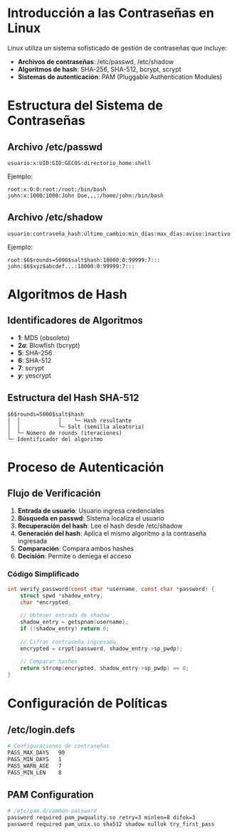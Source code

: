 # Introducción a las Contraseñas en Linux

Linux utiliza un sistema sofisticado de gestión de contraseñas que incluye:

- **Archivos de contraseñas**: /etc/passwd, /etc/shadow
- **Algoritmos de hash**: SHA-256, SHA-512, bcrypt, scrypt
- **Sistemas de autenticación**: PAM (Pluggable Authentication Modules)


# Estructura del Sistema de Contraseñas

## Archivo /etc/passwd

```
usuario:x:UID:GID:GECOS:directorio_home:shell
```

Ejemplo:

```
root:x:0:0:root:/root:/bin/bash
john:x:1000:1000:John Doe,,,:/home/john:/bin/bash
```

## Archivo /etc/shadow

```
usuario:contraseña_hash:último_cambio:min_días:max_días:aviso:inactivo:expiración:reservado
```

Ejemplo:

```
root:$6$rounds=5000$salt$hash:18000:0:99999:7:::
john:$6$xyz$abcdef...:18000:0:99999:7:::
```


# Algoritmos de Hash

## Identificadores de Algoritmos

- **$1$**: MD5 (obsoleto)
- **$2a$**: Blowfish (bcrypt)
- **$5$**: SHA-256
- **$6$**: SHA-512
- **$7$**: scrypt
- **$y$**: yescrypt

## Estructura del Hash SHA-512

```
$6$rounds=5000$salt$hash
│  │            │    └─ Hash resultante
│  │            └─ Salt (semilla aleatoria)
│  └─ Número de rounds (iteraciones)
└─ Identificador del algoritmo
```


# Proceso de Autenticación

## Flujo de Verificación

1. **Entrada de usuario**: Usuario ingresa credenciales
2. **Búsqueda en passwd**: Sistema localiza el usuario
3. **Recuperación del hash**: Lee el hash desde /etc/shadow
4. **Generación del hash**: Aplica el mismo algoritmo a la contraseña ingresada
5. **Comparación**: Compara ambos hashes
6. **Decisión**: Permite o deniega el acceso

### Código Simplificado

```c
int verify_password(const char *username, const char *password) {
    struct spwd *shadow_entry;
    char *encrypted;
    
    // Obtener entrada de shadow
    shadow_entry = getspnam(username);
    if (!shadow_entry) return 0;
    
    // Cifrar contraseña ingresada
    encrypted = crypt(password, shadow_entry->sp_pwdp);
    
    // Comparar hashes
    return strcmp(encrypted, shadow_entry->sp_pwdp) == 0;
}
```


# Configuración de Políticas

## /etc/login.defs

```bash
# Configuraciones de contraseñas
PASS_MAX_DAYS   90
PASS_MIN_DAYS   1
PASS_WARN_AGE   7
PASS_MIN_LEN    8
```

## PAM Configuration

```bash
# /etc/pam.d/common-password
password required pam_pwquality.so retry=3 minlen=8 difok=3
password required pam_unix.so sha512 shadow nullok try_first_pass
```